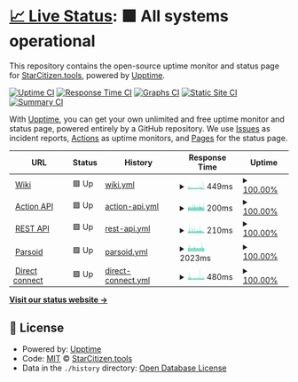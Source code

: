 # [📈 Live Status](https://StarCitizenTools.github.io/upptime): <!--live status--> **🟩 All systems operational**

This repository contains the open-source uptime monitor and status page for [StarCitizen.tools](https://starcitizen.tools), powered by [Upptime](https://github.com/upptime/upptime).

[![Uptime CI](https://github.com/StarCitizenTools/upptime/workflows/Uptime%20CI/badge.svg)](https://github.com/upptime/upptime/actions?query=workflow%3A%22Uptime+CI%22)
[![Response Time CI](https://github.com/StarCitizenTools/upptime/workflows/Response%20Time%20CI/badge.svg)](https://github.com/upptime/upptime/actions?query=workflow%3A%22Response+Time+CI%22)
[![Graphs CI](https://github.com/StarCitizenTools/upptime/workflows/Graphs%20CI/badge.svg)](https://github.com/upptime/upptime/actions?query=workflow%3A%22Graphs+CI%22)
[![Static Site CI](https://github.com/StarCitizenTools/upptime/workflows/Static%20Site%20CI/badge.svg)](https://github.com/upptime/upptime/actions?query=workflow%3A%22Static+Site+CI%22)
[![Summary CI](https://github.com/StarCitizenTools/upptime/workflows/Summary%20CI/badge.svg)](https://github.com/upptime/upptime/actions?query=workflow%3A%22Summary+CI%22)

With [Upptime](https://upptime.js.org), you can get your own unlimited and free uptime monitor and status page, powered entirely by a GitHub repository. We use [Issues](https://github.com/StarCitizenTools/upptime/issues) as incident reports, [Actions](https://github.com/StarCitizenTools/upptime/actions) as uptime monitors, and [Pages](https://StarCitizenTools.github.io/upptime) for the status page.

<!--start: status pages-->
<!-- This summary is generated by Upptime (https://github.com/upptime/upptime) -->
<!-- Do not edit this manually, your changes will be overwritten -->
<!-- prettier-ignore -->
| URL | Status | History | Response Time | Uptime |
| --- | ------ | ------- | ------------- | ------ |
| <img alt="" src="https://favicons.githubusercontent.com/starcitizen.tools" height="13"> [Wiki](https://starcitizen.tools) | 🟩 Up | [wiki.yml](https://github.com/StarCitizenTools/upptime/commits/HEAD/history/wiki.yml) | <details><summary><img alt="Response time graph" src="./graphs/wiki/response-time-week.png" height="20"> 449ms</summary><br><a href="https://status.starcitizen.tools/history/wiki"><img alt="Response time 1142" src="https://img.shields.io/endpoint?url=https%3A%2F%2Fraw.githubusercontent.com%2FStarCitizenTools%2Fupptime%2FHEAD%2Fapi%2Fwiki%2Fresponse-time.json"></a><br><a href="https://status.starcitizen.tools/history/wiki"><img alt="24-hour response time 438" src="https://img.shields.io/endpoint?url=https%3A%2F%2Fraw.githubusercontent.com%2FStarCitizenTools%2Fupptime%2FHEAD%2Fapi%2Fwiki%2Fresponse-time-day.json"></a><br><a href="https://status.starcitizen.tools/history/wiki"><img alt="7-day response time 449" src="https://img.shields.io/endpoint?url=https%3A%2F%2Fraw.githubusercontent.com%2FStarCitizenTools%2Fupptime%2FHEAD%2Fapi%2Fwiki%2Fresponse-time-week.json"></a><br><a href="https://status.starcitizen.tools/history/wiki"><img alt="30-day response time 506" src="https://img.shields.io/endpoint?url=https%3A%2F%2Fraw.githubusercontent.com%2FStarCitizenTools%2Fupptime%2FHEAD%2Fapi%2Fwiki%2Fresponse-time-month.json"></a><br><a href="https://status.starcitizen.tools/history/wiki"><img alt="1-year response time 1142" src="https://img.shields.io/endpoint?url=https%3A%2F%2Fraw.githubusercontent.com%2FStarCitizenTools%2Fupptime%2FHEAD%2Fapi%2Fwiki%2Fresponse-time-year.json"></a></details> | <details><summary><a href="https://status.starcitizen.tools/history/wiki">100.00%</a></summary><a href="https://status.starcitizen.tools/history/wiki"><img alt="All-time uptime 100.00%" src="https://img.shields.io/endpoint?url=https%3A%2F%2Fraw.githubusercontent.com%2FStarCitizenTools%2Fupptime%2FHEAD%2Fapi%2Fwiki%2Fuptime.json"></a><br><a href="https://status.starcitizen.tools/history/wiki"><img alt="24-hour uptime 100.00%" src="https://img.shields.io/endpoint?url=https%3A%2F%2Fraw.githubusercontent.com%2FStarCitizenTools%2Fupptime%2FHEAD%2Fapi%2Fwiki%2Fuptime-day.json"></a><br><a href="https://status.starcitizen.tools/history/wiki"><img alt="7-day uptime 100.00%" src="https://img.shields.io/endpoint?url=https%3A%2F%2Fraw.githubusercontent.com%2FStarCitizenTools%2Fupptime%2FHEAD%2Fapi%2Fwiki%2Fuptime-week.json"></a><br><a href="https://status.starcitizen.tools/history/wiki"><img alt="30-day uptime 100.00%" src="https://img.shields.io/endpoint?url=https%3A%2F%2Fraw.githubusercontent.com%2FStarCitizenTools%2Fupptime%2FHEAD%2Fapi%2Fwiki%2Fuptime-month.json"></a><br><a href="https://status.starcitizen.tools/history/wiki"><img alt="1-year uptime 100.00%" src="https://img.shields.io/endpoint?url=https%3A%2F%2Fraw.githubusercontent.com%2FStarCitizenTools%2Fupptime%2FHEAD%2Fapi%2Fwiki%2Fuptime-year.json"></a></details>
| <img alt="" src="https://favicons.githubusercontent.com/starcitizen.tools" height="13"> [Action API](https://starcitizen.tools/api.php?action=query&prop=info&titles=Gladius) | 🟩 Up | [action-api.yml](https://github.com/StarCitizenTools/upptime/commits/HEAD/history/action-api.yml) | <details><summary><img alt="Response time graph" src="./graphs/action-api/response-time-week.png" height="20"> 200ms</summary><br><a href="https://status.starcitizen.tools/history/action-api"><img alt="Response time 282" src="https://img.shields.io/endpoint?url=https%3A%2F%2Fraw.githubusercontent.com%2FStarCitizenTools%2Fupptime%2FHEAD%2Fapi%2Faction-api%2Fresponse-time.json"></a><br><a href="https://status.starcitizen.tools/history/action-api"><img alt="24-hour response time 204" src="https://img.shields.io/endpoint?url=https%3A%2F%2Fraw.githubusercontent.com%2FStarCitizenTools%2Fupptime%2FHEAD%2Fapi%2Faction-api%2Fresponse-time-day.json"></a><br><a href="https://status.starcitizen.tools/history/action-api"><img alt="7-day response time 200" src="https://img.shields.io/endpoint?url=https%3A%2F%2Fraw.githubusercontent.com%2FStarCitizenTools%2Fupptime%2FHEAD%2Fapi%2Faction-api%2Fresponse-time-week.json"></a><br><a href="https://status.starcitizen.tools/history/action-api"><img alt="30-day response time 227" src="https://img.shields.io/endpoint?url=https%3A%2F%2Fraw.githubusercontent.com%2FStarCitizenTools%2Fupptime%2FHEAD%2Fapi%2Faction-api%2Fresponse-time-month.json"></a><br><a href="https://status.starcitizen.tools/history/action-api"><img alt="1-year response time 282" src="https://img.shields.io/endpoint?url=https%3A%2F%2Fraw.githubusercontent.com%2FStarCitizenTools%2Fupptime%2FHEAD%2Fapi%2Faction-api%2Fresponse-time-year.json"></a></details> | <details><summary><a href="https://status.starcitizen.tools/history/action-api">100.00%</a></summary><a href="https://status.starcitizen.tools/history/action-api"><img alt="All-time uptime 100.00%" src="https://img.shields.io/endpoint?url=https%3A%2F%2Fraw.githubusercontent.com%2FStarCitizenTools%2Fupptime%2FHEAD%2Fapi%2Faction-api%2Fuptime.json"></a><br><a href="https://status.starcitizen.tools/history/action-api"><img alt="24-hour uptime 100.00%" src="https://img.shields.io/endpoint?url=https%3A%2F%2Fraw.githubusercontent.com%2FStarCitizenTools%2Fupptime%2FHEAD%2Fapi%2Faction-api%2Fuptime-day.json"></a><br><a href="https://status.starcitizen.tools/history/action-api"><img alt="7-day uptime 100.00%" src="https://img.shields.io/endpoint?url=https%3A%2F%2Fraw.githubusercontent.com%2FStarCitizenTools%2Fupptime%2FHEAD%2Fapi%2Faction-api%2Fuptime-week.json"></a><br><a href="https://status.starcitizen.tools/history/action-api"><img alt="30-day uptime 100.00%" src="https://img.shields.io/endpoint?url=https%3A%2F%2Fraw.githubusercontent.com%2FStarCitizenTools%2Fupptime%2FHEAD%2Fapi%2Faction-api%2Fuptime-month.json"></a><br><a href="https://status.starcitizen.tools/history/action-api"><img alt="1-year uptime 100.00%" src="https://img.shields.io/endpoint?url=https%3A%2F%2Fraw.githubusercontent.com%2FStarCitizenTools%2Fupptime%2FHEAD%2Fapi%2Faction-api%2Fuptime-year.json"></a></details>
| <img alt="" src="https://favicons.githubusercontent.com/starcitizen.tools" height="13"> [REST API](https://starcitizen.tools/rest.php/v1/page/Gladius) | 🟩 Up | [rest-api.yml](https://github.com/StarCitizenTools/upptime/commits/HEAD/history/rest-api.yml) | <details><summary><img alt="Response time graph" src="./graphs/rest-api/response-time-week.png" height="20"> 210ms</summary><br><a href="https://status.starcitizen.tools/history/rest-api"><img alt="Response time 219" src="https://img.shields.io/endpoint?url=https%3A%2F%2Fraw.githubusercontent.com%2FStarCitizenTools%2Fupptime%2FHEAD%2Fapi%2Frest-api%2Fresponse-time.json"></a><br><a href="https://status.starcitizen.tools/history/rest-api"><img alt="24-hour response time 148" src="https://img.shields.io/endpoint?url=https%3A%2F%2Fraw.githubusercontent.com%2FStarCitizenTools%2Fupptime%2FHEAD%2Fapi%2Frest-api%2Fresponse-time-day.json"></a><br><a href="https://status.starcitizen.tools/history/rest-api"><img alt="7-day response time 210" src="https://img.shields.io/endpoint?url=https%3A%2F%2Fraw.githubusercontent.com%2FStarCitizenTools%2Fupptime%2FHEAD%2Fapi%2Frest-api%2Fresponse-time-week.json"></a><br><a href="https://status.starcitizen.tools/history/rest-api"><img alt="30-day response time 220" src="https://img.shields.io/endpoint?url=https%3A%2F%2Fraw.githubusercontent.com%2FStarCitizenTools%2Fupptime%2FHEAD%2Fapi%2Frest-api%2Fresponse-time-month.json"></a><br><a href="https://status.starcitizen.tools/history/rest-api"><img alt="1-year response time 219" src="https://img.shields.io/endpoint?url=https%3A%2F%2Fraw.githubusercontent.com%2FStarCitizenTools%2Fupptime%2FHEAD%2Fapi%2Frest-api%2Fresponse-time-year.json"></a></details> | <details><summary><a href="https://status.starcitizen.tools/history/rest-api">100.00%</a></summary><a href="https://status.starcitizen.tools/history/rest-api"><img alt="All-time uptime 100.00%" src="https://img.shields.io/endpoint?url=https%3A%2F%2Fraw.githubusercontent.com%2FStarCitizenTools%2Fupptime%2FHEAD%2Fapi%2Frest-api%2Fuptime.json"></a><br><a href="https://status.starcitizen.tools/history/rest-api"><img alt="24-hour uptime 100.00%" src="https://img.shields.io/endpoint?url=https%3A%2F%2Fraw.githubusercontent.com%2FStarCitizenTools%2Fupptime%2FHEAD%2Fapi%2Frest-api%2Fuptime-day.json"></a><br><a href="https://status.starcitizen.tools/history/rest-api"><img alt="7-day uptime 100.00%" src="https://img.shields.io/endpoint?url=https%3A%2F%2Fraw.githubusercontent.com%2FStarCitizenTools%2Fupptime%2FHEAD%2Fapi%2Frest-api%2Fuptime-week.json"></a><br><a href="https://status.starcitizen.tools/history/rest-api"><img alt="30-day uptime 100.00%" src="https://img.shields.io/endpoint?url=https%3A%2F%2Fraw.githubusercontent.com%2FStarCitizenTools%2Fupptime%2FHEAD%2Fapi%2Frest-api%2Fuptime-month.json"></a><br><a href="https://status.starcitizen.tools/history/rest-api"><img alt="1-year uptime 100.00%" src="https://img.shields.io/endpoint?url=https%3A%2F%2Fraw.githubusercontent.com%2FStarCitizenTools%2Fupptime%2FHEAD%2Fapi%2Frest-api%2Fuptime-year.json"></a></details>
| <img alt="" src="https://favicons.githubusercontent.com/starcitizen.tools" height="13"> [Parsoid](https://starcitizen.tools/api.php?action=visualeditor&format=json&paction=parse&page=Gladius) | 🟩 Up | [parsoid.yml](https://github.com/StarCitizenTools/upptime/commits/HEAD/history/parsoid.yml) | <details><summary><img alt="Response time graph" src="./graphs/parsoid/response-time-week.png" height="20"> 2023ms</summary><br><a href="https://status.starcitizen.tools/history/parsoid"><img alt="Response time 1416" src="https://img.shields.io/endpoint?url=https%3A%2F%2Fraw.githubusercontent.com%2FStarCitizenTools%2Fupptime%2FHEAD%2Fapi%2Fparsoid%2Fresponse-time.json"></a><br><a href="https://status.starcitizen.tools/history/parsoid"><img alt="24-hour response time 1909" src="https://img.shields.io/endpoint?url=https%3A%2F%2Fraw.githubusercontent.com%2FStarCitizenTools%2Fupptime%2FHEAD%2Fapi%2Fparsoid%2Fresponse-time-day.json"></a><br><a href="https://status.starcitizen.tools/history/parsoid"><img alt="7-day response time 2023" src="https://img.shields.io/endpoint?url=https%3A%2F%2Fraw.githubusercontent.com%2FStarCitizenTools%2Fupptime%2FHEAD%2Fapi%2Fparsoid%2Fresponse-time-week.json"></a><br><a href="https://status.starcitizen.tools/history/parsoid"><img alt="30-day response time 1962" src="https://img.shields.io/endpoint?url=https%3A%2F%2Fraw.githubusercontent.com%2FStarCitizenTools%2Fupptime%2FHEAD%2Fapi%2Fparsoid%2Fresponse-time-month.json"></a><br><a href="https://status.starcitizen.tools/history/parsoid"><img alt="1-year response time 1416" src="https://img.shields.io/endpoint?url=https%3A%2F%2Fraw.githubusercontent.com%2FStarCitizenTools%2Fupptime%2FHEAD%2Fapi%2Fparsoid%2Fresponse-time-year.json"></a></details> | <details><summary><a href="https://status.starcitizen.tools/history/parsoid">100.00%</a></summary><a href="https://status.starcitizen.tools/history/parsoid"><img alt="All-time uptime 100.00%" src="https://img.shields.io/endpoint?url=https%3A%2F%2Fraw.githubusercontent.com%2FStarCitizenTools%2Fupptime%2FHEAD%2Fapi%2Fparsoid%2Fuptime.json"></a><br><a href="https://status.starcitizen.tools/history/parsoid"><img alt="24-hour uptime 100.00%" src="https://img.shields.io/endpoint?url=https%3A%2F%2Fraw.githubusercontent.com%2FStarCitizenTools%2Fupptime%2FHEAD%2Fapi%2Fparsoid%2Fuptime-day.json"></a><br><a href="https://status.starcitizen.tools/history/parsoid"><img alt="7-day uptime 100.00%" src="https://img.shields.io/endpoint?url=https%3A%2F%2Fraw.githubusercontent.com%2FStarCitizenTools%2Fupptime%2FHEAD%2Fapi%2Fparsoid%2Fuptime-week.json"></a><br><a href="https://status.starcitizen.tools/history/parsoid"><img alt="30-day uptime 100.00%" src="https://img.shields.io/endpoint?url=https%3A%2F%2Fraw.githubusercontent.com%2FStarCitizenTools%2Fupptime%2FHEAD%2Fapi%2Fparsoid%2Fuptime-month.json"></a><br><a href="https://status.starcitizen.tools/history/parsoid"><img alt="1-year uptime 100.00%" src="https://img.shields.io/endpoint?url=https%3A%2F%2Fraw.githubusercontent.com%2FStarCitizenTools%2Fupptime%2FHEAD%2Fapi%2Fparsoid%2Fuptime-year.json"></a></details>
| <img alt="" src="https://favicons.githubusercontent.com/scw.czen.me" height="13"> [Direct connect](https://scw.czen.me) | 🟩 Up | [direct-connect.yml](https://github.com/StarCitizenTools/upptime/commits/HEAD/history/direct-connect.yml) | <details><summary><img alt="Response time graph" src="./graphs/direct-connect/response-time-week.png" height="20"> 480ms</summary><br><a href="https://status.starcitizen.tools/history/direct-connect"><img alt="Response time 641" src="https://img.shields.io/endpoint?url=https%3A%2F%2Fraw.githubusercontent.com%2FStarCitizenTools%2Fupptime%2FHEAD%2Fapi%2Fdirect-connect%2Fresponse-time.json"></a><br><a href="https://status.starcitizen.tools/history/direct-connect"><img alt="24-hour response time 460" src="https://img.shields.io/endpoint?url=https%3A%2F%2Fraw.githubusercontent.com%2FStarCitizenTools%2Fupptime%2FHEAD%2Fapi%2Fdirect-connect%2Fresponse-time-day.json"></a><br><a href="https://status.starcitizen.tools/history/direct-connect"><img alt="7-day response time 480" src="https://img.shields.io/endpoint?url=https%3A%2F%2Fraw.githubusercontent.com%2FStarCitizenTools%2Fupptime%2FHEAD%2Fapi%2Fdirect-connect%2Fresponse-time-week.json"></a><br><a href="https://status.starcitizen.tools/history/direct-connect"><img alt="30-day response time 537" src="https://img.shields.io/endpoint?url=https%3A%2F%2Fraw.githubusercontent.com%2FStarCitizenTools%2Fupptime%2FHEAD%2Fapi%2Fdirect-connect%2Fresponse-time-month.json"></a><br><a href="https://status.starcitizen.tools/history/direct-connect"><img alt="1-year response time 641" src="https://img.shields.io/endpoint?url=https%3A%2F%2Fraw.githubusercontent.com%2FStarCitizenTools%2Fupptime%2FHEAD%2Fapi%2Fdirect-connect%2Fresponse-time-year.json"></a></details> | <details><summary><a href="https://status.starcitizen.tools/history/direct-connect">100.00%</a></summary><a href="https://status.starcitizen.tools/history/direct-connect"><img alt="All-time uptime 100.00%" src="https://img.shields.io/endpoint?url=https%3A%2F%2Fraw.githubusercontent.com%2FStarCitizenTools%2Fupptime%2FHEAD%2Fapi%2Fdirect-connect%2Fuptime.json"></a><br><a href="https://status.starcitizen.tools/history/direct-connect"><img alt="24-hour uptime 100.00%" src="https://img.shields.io/endpoint?url=https%3A%2F%2Fraw.githubusercontent.com%2FStarCitizenTools%2Fupptime%2FHEAD%2Fapi%2Fdirect-connect%2Fuptime-day.json"></a><br><a href="https://status.starcitizen.tools/history/direct-connect"><img alt="7-day uptime 100.00%" src="https://img.shields.io/endpoint?url=https%3A%2F%2Fraw.githubusercontent.com%2FStarCitizenTools%2Fupptime%2FHEAD%2Fapi%2Fdirect-connect%2Fuptime-week.json"></a><br><a href="https://status.starcitizen.tools/history/direct-connect"><img alt="30-day uptime 100.00%" src="https://img.shields.io/endpoint?url=https%3A%2F%2Fraw.githubusercontent.com%2FStarCitizenTools%2Fupptime%2FHEAD%2Fapi%2Fdirect-connect%2Fuptime-month.json"></a><br><a href="https://status.starcitizen.tools/history/direct-connect"><img alt="1-year uptime 100.00%" src="https://img.shields.io/endpoint?url=https%3A%2F%2Fraw.githubusercontent.com%2FStarCitizenTools%2Fupptime%2FHEAD%2Fapi%2Fdirect-connect%2Fuptime-year.json"></a></details>

<!--end: status pages-->

[**Visit our status website →**](https://StarCitizenTools.github.io/upptime)

## 📄 License

- Powered by: [Upptime](https://github.com/upptime/upptime)
- Code: [MIT](./LICENSE) © [StarCitizen.tools](https://starcitizen.tools)
- Data in the `./history` directory: [Open Database License](https://opendatacommons.org/licenses/odbl/1-0/)
